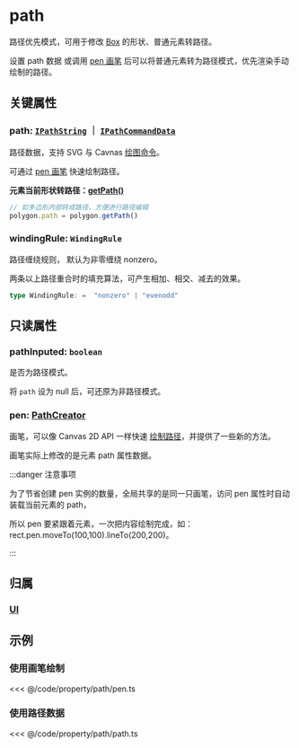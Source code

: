 <script setup>
import Case from '/component/Case.vue'
</script>

# path

路径优先模式，可用于修改 [Box](/reference/display/Box.md) 的形状、普通元素转路径。

设置 path 数据 或调用 [pen 画笔](#pen-pathcreator) 后可以将普通元素转为路径模式，优先渲染手动绘制的路径。

## 关键属性

### path: [`IPathString`](/reference/interface/ui/PathData.md#ipathstring) ｜ [`IPathCommandData`](/reference/interface/ui/PathData.md)

路径数据，支持 SVG 与 Cavnas [绘图命令](/reference/interface/ui/PathData.md)。

可通过 [pen 画笔](#pen-pathcreator) 快速绘制路径。

**元素当前形状转路径：[getPath()](/reference/property/getPath.md)**

```ts
// 如多边形内部转成路径，方便进行路径编辑
polygon.path = polygon.getPath()
```

### windingRule: `WindingRule`

路径缠绕规则， 默认为非零缠绕 nonzero。

两条以上路径重合时的填充算法，可产生相加、相交、减去的效果。

```ts
type WindingRule: =  "nonzero" | "evenodd"
```

## 只读属性

### pathInputed: `boolean`

是否为路径模式。

将 `path` 设为 null 后，可还原为非路径模式。

### pen: [PathCreator](/reference/path/PathCreator.md)

画笔，可以像 Canvas 2D API 一样快速 [绘制路径](/reference/path/PathCreator.md)，并提供了一些新的方法。

画笔实际上修改的是元素 path 属性数据。

:::danger 注意事项

为了节省创建 pen 实例的数量，全局共享的是同一只画笔，访问 pen 属性时自动装载当前元素的 path，

所以 pen 要紧跟着元素，一次把内容绘制完成，如：rect.pen.moveTo(100,100).lineTo(200,200)。

:::

## 归属

### [UI](/reference/display/UI.md)

## 示例

<case name="Rect" index=6 editor=false></case>

### 使用画笔绘制

<<< @/code/property/path/pen.ts

### 使用路径数据

<<< @/code/property/path/path.ts
